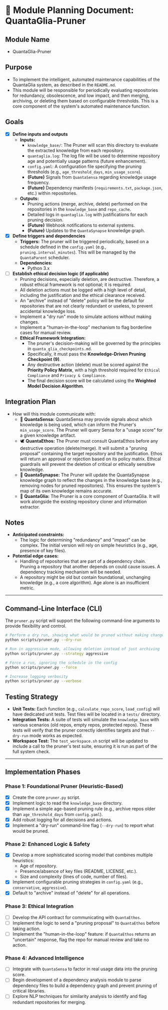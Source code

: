 # 📘 Module Planning Document: QuantaGlia-Pruner

## Module Name
- QuantaGlia-Pruner

## Purpose
- To implement the intelligent, automated maintenance capabilities of the QuantaGlia system, as described in the `README.md`.
- This module will be responsible for periodically evaluating repositories for redundancy, obsolescence, and low impact, and then merging, archiving, or deleting them based on configurable thresholds. This is a core component of the system's automated maintenance function.

## Goals
- [x] **Define inputs and outputs**
  - **Inputs:**
    - `knowledge_base/`: The Pruner will scan this directory to evaluate the extracted knowledge from each repository.
    - `quantaglia.log`: The log file will be used to determine repository age and potentially usage patterns (future enhancement).
    - `config.yaml`: A configuration file specifying the pruning thresholds (e.g., `age_threshold_days`, `min_usage_score`).
    - **(Future)** Signals from `QuantaSensa` regarding knowledge usage frequency.
    - **(Future)** Dependency manifests (`requirements.txt`, `package.json`, etc.) within repositories.
  - **Outputs:**
    - Pruning actions (merge, archive, delete) performed on the repositories in the `knowledge_base` and `repo_cache`.
    - Detailed logs in `quantaglia.log` with justifications for each pruning decision.
    - **(Future)** Webhook notifications to external systems.
    - **(Future)** Updates to the `QuantaSynapse` knowledge graph.
- [x] **Define triggers and dependencies**
  - **Triggers:** The pruner will be triggered periodically, based on a schedule defined in the `config.yaml` (e.g., `pruning.interval_minutes`). This will be managed by the `QuantaParent` scheduler.
  - **Dependencies:**
    - Python 3.x
- [ ] **Establish ethical decision logic (if applicable)**
  - Pruning decisions, especially deletion, are destructive. Therefore, a robust ethical framework is not optional; it is required.
  - All deletion actions must be logged with a high level of detail, including the justification and the ethical clearance received.
  - An "archive" instead of "delete" policy will be the default for repositories that are not clearly redundant or useless, to prevent accidental knowledge loss.
  - Implement a "dry run" mode to simulate actions without making changes.
  - Implement a "human-in-the-loop" mechanism to flag borderline cases for manual review.
  - **Ethical Framework Integration:**
    - The pruner's decision-making will be governed by the principles in `quanta_glia_checkpoints.md`.
    - Specifically, it must pass the **Knowledge-Driven Pruning Checkpoint (9)**.
    - Any destructive action (delete) must be scored against the **Priority Policy Matrix**, with a high threshold required for `Ethical Compliance` and `Privacy & Compliance`.
    - The final decision score will be calculated using the **Weighted Model Decision Algorithm**.

## Integration Plan
- How will this module communicate with:
  - 🧠 **QuantaSensa:** QuantaSensa may provide signals about which knowledge is being used, which can inform the Pruner's `min_usage_score`. The Pruner will query Sensa for a "usage score" for a given knowledge artifact.
  - 🕊️ **QuantaEthos:** The Pruner must consult QuantaEthos before any destructive operation (delete/merge). It will submit a "pruning proposal" containing the target repository and the justification. Ethos will return an approval or rejection based on its policy matrix. Ethical guardrails will prevent the deletion of critical or ethically sensitive knowledge.
  - 🧬 **QuantaSynapse:** The Pruner will update the QuantaSynapse knowledge graph to reflect the changes in the knowledge base (e.g., removing nodes for pruned repositories). This ensures the system's map of its own knowledge remains accurate.
  - 🧹 **QuantaGlia:** The Pruner is a core component of QuantaGlia. It will work alongside the existing repository cloner and information extractor.

## Notes
- **Anticipated constraints:**
  - The logic for determining "redundancy" and "impact" can be complex. The initial version will rely on simple heuristics (e.g., age, presence of key files).
- **Potential edge cases:**
  - Handling of repositories that are part of a dependency chain. Pruning a repository that another depends on could cause issues. A dependency tracking mechanism will be needed.
  - A repository might be old but contain foundational, unchanging knowledge (e.g., a core algorithm). Age alone is an insufficient metric.

---

## Command-Line Interface (CLI)

The `pruner.py` script will support the following command-line arguments to provide flexibility and control.

```bash
# Perform a dry run, showing what would be pruned without making changes
python scripts/pruner.py --dry-run

# Run in aggressive mode, allowing deletion instead of just archiving
python scripts/pruner.py --strategy aggressive

# Force a run, ignoring the schedule in the config
python scripts/pruner.py --force

# Increase logging verbosity
python scripts/pruner.py --verbose
```

## Testing Strategy

- **Unit Tests:** Each function (e.g., `calculate_repo_score`, `load_config`) will have dedicated unit tests. Test files will be located in a `tests/` directory.
- **Integration Tests:** A suite of tests will simulate the `knowledge_base` with various scenarios (old repos, empty repos, protected repos). These tests will verify that the pruner correctly identifies targets and that `--dry-run` mode works as expected.
- **Workspace Test:** The `test_workspace.sh` script will be updated to include a call to the pruner's test suite, ensuring it is run as part of the full system check.

---

## Implementation Phases

### Phase 1: Foundational Pruner (Heuristic-Based)
- [x] Create the core `pruner.py` script.
- [x] Implement logic to read the `knowledge_base` directory.
- [x] Implement a simple age-based pruning rule (e.g., archive repos older than `age_threshold_days` from `config.yaml`).
- [x] Add robust logging for all decisions and actions.
- [x] Implement a "dry-run" command-line flag (`--dry-run`) to report what would be pruned.

### Phase 2: Enhanced Logic & Safety
- [x] Develop a more sophisticated scoring model that combines multiple heuristics:
  - Age of repository.
  - Presence/absence of key files (README, LICENSE, etc.).
  - Size and complexity (lines of code, number of files).
- [x] Implement configurable pruning strategies in `config.yaml` (e.g., `conservative`, `aggressive`).
- [x] Default to "archive" instead of "delete" for all operations.

### Phase 3: Ethical Integration
- [ ] Develop the API contract for communicating with `QuantaEthos`.
- [ ] Implement the logic to send a "pruning proposal" to `QuantaEthos` before taking action.
- [ ] Implement the "human-in-the-loop" feature: if `QuantaEthos` returns an "uncertain" response, flag the repo for manual review and take no action.

### Phase 4: Advanced Intelligence
- [ ] Integrate with `QuantaSensa` to factor in real usage data into the pruning score.
- [ ] Begin development of a dependency analysis module to parse dependency files to build a dependency graph and prevent pruning of critical libraries.
- [ ] Explore NLP techniques for similarity analysis to identify and flag redundant repositories for merging.
